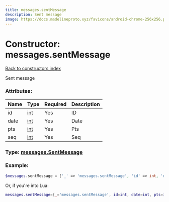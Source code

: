 ```yaml
---
title: messages.sentMessage
description: Sent message
image: https://docs.madelineproto.xyz/favicons/android-chrome-256x256.png
---
```

# Constructor: messages.sentMessage  
[Back to constructors index](index.md)



Sent message

### Attributes:

| Name     |    Type       | Required | Description |
|----------|---------------|----------|-------------|
|id|[int](../types/int.md) | Yes|ID|
|date|[int](../types/int.md) | Yes|Date|
|pts|[int](../types/int.md) | Yes|Pts|
|seq|[int](../types/int.md) | Yes|Seq|



### Type: [messages.SentMessage](../types/messages.SentMessage.md)


### Example:

```php
$messages.sentMessage = ['_' => 'messages.sentMessage', 'id' => int, 'date' => int, 'pts' => int, 'seq' => int];
```  


Or, if you're into Lua:

```lua
messages.sentMessage={_='messages.sentMessage', id=int, date=int, pts=int, seq=int}

```


